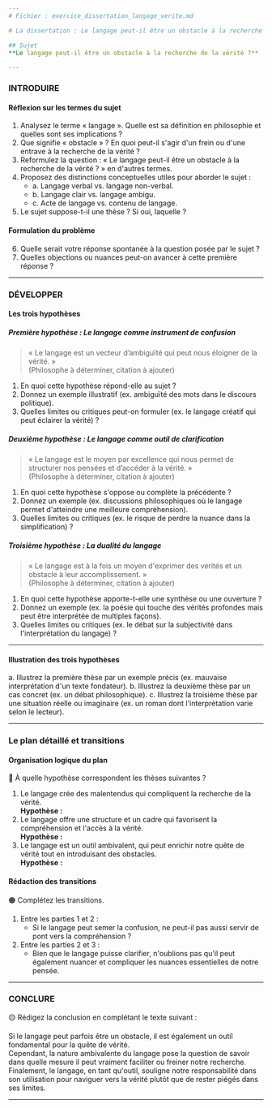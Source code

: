 ```yaml
---
# Fichier : exercice_dissertation_langage_verite.md

# La dissertation : Le langage peut-il être un obstacle à la recherche de la vérité ?

## Sujet
**Le langage peut-il être un obstacle à la recherche de la vérité ?**

---
```


### INTRODUIRE

#### Réflexion sur les termes du sujet

1. Analysez le terme « langage ». Quelle est sa définition en philosophie et quelles sont ses implications ?
2. Que signifie « obstacle » ? En quoi peut-il s'agir d'un frein ou d'une entrave à la recherche de la vérité ?
3. Reformulez la question : « Le langage peut-il être un obstacle à la recherche de la vérité ? » en d'autres termes.
4. Proposez des distinctions conceptuelles utiles pour aborder le sujet :
   - a. Langage verbal vs. langage non-verbal.
   - b. Langage clair vs. langage ambigu.
   - c. Acte de langage vs. contenu de langage.
5. Le sujet suppose-t-il une thèse ? Si oui, laquelle ?

#### Formulation du problème

6. Quelle serait votre réponse spontanée à la question posée par le sujet ?
7. Quelles objections ou nuances peut-on avancer à cette première réponse ?

---

### DÉVELOPPER

#### Les trois hypothèses

##### Première hypothèse : Le langage comme instrument de confusion

> « Le langage est un vecteur d’ambiguïté qui peut nous éloigner de la vérité. »  
> (Philosophe à déterminer, citation à ajouter)

1. En quoi cette hypothèse répond-elle au sujet ?
2. Donnez un exemple illustratif (ex. ambiguïté des mots dans le discours politique).
3. Quelles limites ou critiques peut-on formuler (ex. le langage créatif qui peut éclairer la vérité) ?

##### Deuxième hypothèse : Le langage comme outil de clarification

> « Le langage est le moyen par excellence qui nous permet de structurer nos pensées et d’accéder à la vérité. »  
> (Philosophe à déterminer, citation à ajouter)

1. En quoi cette hypothèse s'oppose ou complète la précédente ?
2. Donnez un exemple (ex. discussions philosophiques où le langage permet d'atteindre une meilleure compréhension).
3. Quelles limites ou critiques (ex. le risque de perdre la nuance dans la simplification) ?

##### Troisième hypothèse : La dualité du langage

> « Le langage est à la fois un moyen d'exprimer des vérités et un obstacle à leur accomplissement. »  
> (Philosophe à déterminer, citation à ajouter)

1. En quoi cette hypothèse apporte-t-elle une synthèse ou une ouverture ?
2. Donnez un exemple (ex. la poésie qui touche des vérités profondes mais peut être interprétée de multiples façons).
3. Quelles limites ou critiques (ex. le débat sur la subjectivité dans l'interprétation du langage) ?

---

#### Illustration des trois hypothèses

a. Illustrez la première thèse par un exemple précis (ex. mauvaise interprétation d'un texte fondateur).
b. Illustrez la deuxième thèse par un cas concret (ex. un débat philosophique).
c. Illustrez la troisième thèse par une situation réelle ou imaginaire (ex. un roman dont l'interprétation varie selon le lecteur).

---

### Le plan détaillé et transitions

#### Organisation logique du plan

🔴 À quelle hypothèse correspondent les thèses suivantes ?

1. Le langage crée des malentendus qui compliquent la recherche de la vérité.  
   **Hypothèse :**
2. Le langage offre une structure et un cadre qui favorisent la compréhension et l'accès à la vérité.  
   **Hypothèse :**
3. Le langage est un outil ambivalent, qui peut enrichir notre quête de vérité tout en introduisant des obstacles.  
   **Hypothèse :**

#### Rédaction des transitions

🟠 Complétez les transitions.

1. Entre les parties 1 et 2 :  
   - Si le langage peut semer la confusion, ne peut-il pas aussi servir de pont vers la compréhension ?
2. Entre les parties 2 et 3 :  
   - Bien que le langage puisse clarifier, n'oublions pas qu'il peut également nuancer et compliquer les nuances essentielles de notre pensée.

---

### CONCLURE

🟡 Rédigez la conclusion en complétant le texte suivant :

Si le langage peut parfois être un obstacle, il est également un outil fondamental pour la quête de vérité.  
Cependant, la nature ambivalente du langage pose la question de savoir dans quelle mesure il peut vraiment faciliter ou freiner notre recherche.  
Finalement, le langage, en tant qu'outil, souligne notre responsabilité dans son utilisation pour naviguer vers la vérité plutôt que de rester piégés dans ses limites.

---